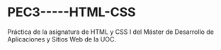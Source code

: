 # PEC3-----HTML-CSS


Práctica de la asignatura de HTML y CSS I del Máster de Desarrollo de Aplicaciones y Sitios Web de la UOC.
